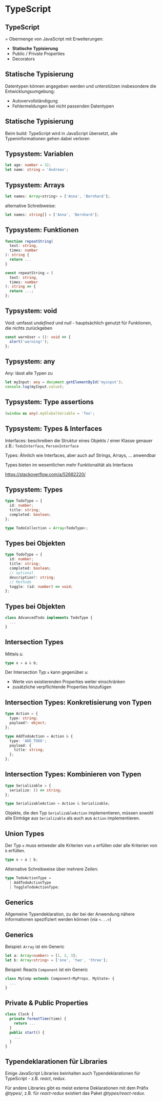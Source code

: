 # TypeScript

## TypeScript

= Obermenge von JavaScript mit Erweiterungen:

- **Statische Typisierung**
- Public / Private Properties
- Decorators

## Statische Typisierung

Datentypen können angegeben werden und unterstützen insbesondere die Entwicklungsumgebung:

- Autovervollständigung
- Fehlermeldungen bei nicht passenden Datentypen

## Statische Typisierung

Beim build: TypeScript wird in JavaScript übersetzt, alle Typeninformationen gehen dabei verloren

## Typsystem: Variablen

```ts
let age: number = 32;
let name: string = 'Andreas';
```

## Typsystem: Arrays

```js
let names: Array<string> = ['Anna', 'Bernhard'];
```

alternative Schreibweise:

```ts
let names: string[] = ['Anna', 'Bernhard'];
```

## Typsystem: Funktionen

<!-- prettier-ignore -->
```ts
function repeatString(
  text: string,
  times: number
): string {
  return ...
}
```

```ts
const repeatString = (
  text: string,
  times: number
): string => {
  return ...;
};
```

## Typsystem: void

Void: umfasst _undefined_ und _null_ - hauptsächlich genutzt für Funktionen, die nichts zurückgeben

```ts
const warnUser = (): void => {
  alert('warning!');
};
```

## Typsystem: any

Any: lässt alle Typen zu

```ts
let myInput: any = document.getElementById('myinput');
console.log(myInput.value);
```

## Typsystem: Type assertions

```ts
(window as any).myGlobalVariable = 'foo';
```

## Typsystem: Types & Interfaces

Interfaces: beschreiben die Struktur eines Objekts / einer Klasse genauer  
z.B.: `TodoInterface`, `PersonInterface`

Types: Ähnlich wie Interfaces, aber auch auf Strings, Arrays, ... anwendbar

Types bieten im wesentlichen mehr Funktionalität als Interfaces

https://stackoverflow.com/a/52682220/

## Typsystem: Types

```ts
type TodoType = {
  id: number;
  title: string;
  completed: boolean;
};

type TodoCollection = Array<TodoType>;
```

## Types bei Objekten

```ts
type TodoType = {
  id: number;
  title: string;
  completed: boolean;
  // optional
  description?: string;
  // Methode
  toggle: (id: number) => void;
};
```

## Types bei Objekten

```ts
class AdvancedTodo implements TodoType {
  ...
}
```

## Intersection Types

Mittels `&`:

```ts
type x = a & b;
```

Der Intersection Typ `x` kann gegenüber `a`:

- Werte von existierenden Properties weiter einschränken
- zusätzliche verpflichtende Properties hinzufügen

## Intersection Types: Konkretisierung von Typen

```ts
type Action = {
  type: string;
  payload?: object;
};

type AddTodoAction = Action & {
  type: 'ADD_TODO';
  payload: {
    title: string;
  };
};
```

## Intersection Types: Kombinieren von Typen

```ts
type Serializable = {
  serialize: () => string;
};

type SerializableAction = Action & Serializable;
```

Objekte, die den Typ `SerializableAction` implementieren, müssen sowohl alle Einträge aus `Serializable` als auch aus `Action` implementieren.

## Union Types

Der Typ `x` muss entweder alle Kriterien von `a` erfüllen oder alle Kriterien von `b` erfüllen.

```ts
type x = a | b;
```

Alternative Schreibweise über mehrere Zeilen:

```ts
type TodoActionType =
  | AddTodoActionType
  | ToggleTodoActionType;
```

## Generics

Allgemeine Typendeklaration, zu der bei der Anwendung nähere Informationen spezifiziert werden können (via `<...>`)

## Generics

Beispiel: `Array` ist ein Generic

```ts
let a: Array<number> = [1, 2, 3];
let b: Array<string> = ['one', 'two', 'three'];
```

Beispiel: Reacts `Component` ist ein Generic

```ts
class MyComp extends Component<MyProps, MyState> {
  ...
}
```

## Private & Public Properties

```ts
class Clock {
  private formatTime(time) {
    return ...
  }
  public start() {
    ...
  }
}
```

## Typendeklarationen für Libraries

Einige JavaScript Libraries beinhalten auch Typendeklarationen für TypeScript - z.B. _react_, _redux_.

Für andere Libraries gibt es meist externe Deklarationen mit dem Präfix _@types/_, z.B. für _react-redux_ existiert das Paket _@types/react-redux_.
